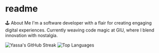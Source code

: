 # readme
🕹️ About Me
I'm a software developer with a flair for creating engaging digital experiences. Currently weaving code magic at GIU, where I blend innovation with nostalgia.


![Yassa's GitHub Streak](https://github-readme-streak-stats.herokuapp.com/?user=Yassa122&theme=dark&background=000000)     ![Top Languages](https://github-readme-stats.vercel.app/api/top-langs/?username=Yassa122&layout=compact)

